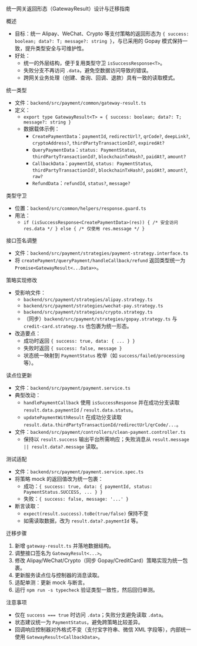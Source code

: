 统一网关返回形态（GatewayResult）设计与迁移指南

概述
- 目标：统一 Alipay、WeChat、Crypto 等支付策略的返回形态为 `{ success: boolean; data?: T; message?: string }`，与已采用的 Gopay 模式保持一致，提升类型安全与可维护性。
- 好处：
  - 统一的外层结构，便于复用类型守卫 `isSuccessResponse<T>`。
  - 失败分支不再访问 `.data`，避免空数据访问导致的错误。
  - 跨网关业务处理（创建、查询、回调、退款）具有一致的读取模式。

统一类型
- 文件：`backend/src/payment/common/gateway-result.ts`
- 定义：
  - `export type GatewayResult<T> = { success: boolean; data?: T; message?: string }`
  - 数据载体示例：
    - `CreatePaymentData`：`paymentId`, `redirectUrl?`, `qrCode?`, `deepLink?`, `cryptoAddress?`, `thirdPartyTransactionId?`, `expiredAt?`
    - `QueryPaymentData`：`status: PaymentStatus`, `thirdPartyTransactionId?`, `blockchainTxHash?`, `paidAt?`, `amount?`
    - `CallbackData`：`paymentId`, `status: PaymentStatus`, `thirdPartyTransactionId?`, `blockchainTxHash?`, `paidAt?`, `amount?`, `raw?`
    - `RefundData`：`refundId`, `status?`, `message?`

类型守卫
- 位置：`backend/src/common/helpers/response.guard.ts`
- 用法：
  - `if (isSuccessResponse<CreatePaymentData>(res)) { /* 安全访问 res.data */ } else { /* 仅使用 res.message */ }`

接口签名调整
- 文件：`backend/src/payment/strategies/payment-strategy.interface.ts`
- 将 `createPayment/queryPayment/handleCallback/refund` 返回类型统一为 `Promise<GatewayResult<...Data>>`。

策略实现修改
- 受影响文件：
  - `backend/src/payment/strategies/alipay.strategy.ts`
  - `backend/src/payment/strategies/wechat-pay.strategy.ts`
  - `backend/src/payment/strategies/crypto.strategy.ts`
  - （同步）`backend/src/payment/strategies/gopay.strategy.ts` 与 `credit-card.strategy.ts` 也包裹为统一形态。
- 改造要点：
  - 成功时返回 `{ success: true, data: { ... } }`
  - 失败时返回 `{ success: false, message }`
  - 状态统一映射到 `PaymentStatus` 枚举（如 `success/failed/processing` 等）。

读点位更新
- 文件：`backend/src/payment/payment.service.ts`
- 典型改动：
  - `handlePaymentCallback` 使用 `isSuccessResponse` 并在成功分支读取 `result.data.paymentId` / `result.data.status`。
  - `updatePaymentWithResult` 在成功分支读取 `result.data.thirdPartyTransactionId/redirectUrl/qrCode/...`。
- 文件：`backend/src/payment/controllers/clean-payment.controller.ts`
  - 保持以 `result.success` 输出平台所需响应；失败消息从 `result.message || result.data?.message` 读取。

测试适配
- 文件：`backend/src/payment/payment.service.spec.ts`
- 将策略 mock 的返回值改为统一包裹：
  - 成功：`{ success: true, data: { paymentId, status: PaymentStatus.SUCCESS, ... } }`
  - 失败：`{ success: false, message: '...' }`
- 断言读取：
  - `expect(result.success).toBe(true/false)` 保持不变
  - 如需读取数据，改为 `result.data?.paymentId` 等。

迁移步骤
1) 新增 `gateway-result.ts` 并落地数据结构。
2) 调整接口签名为 `GatewayResult<...>`。
3) 修改 Alipay/WeChat/Crypto（同步 Gopay/CreditCard）策略实现为统一包裹。
4) 更新服务读点位与控制器的消息读取。
5) 适配单测：更新 mock 与断言。
6) 运行 `npm run -s typecheck` 验证类型一致性，然后回归单测。

注意事项
- 仅在 `success === true` 时访问 `.data`；失败分支避免读取 `.data`。
- 状态建议统一为 `PaymentStatus`，避免跨策略比较差异。
- 回调响应控制器对外格式不变（支付宝字符串、微信 XML 字段等），内部统一使用 `GatewayResult<CallbackData>`。